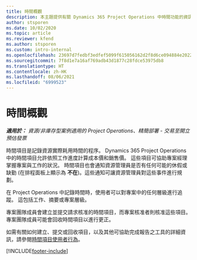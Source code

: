 ```yaml
---
title: 時間概觀
description: 本主題提供有關 Dynamics 365 Project Operations 中時間功能的資訊。
author: stsporen
ms.date: 10/02/2020
ms.topic: article
ms.reviewer: kfend
ms.author: stsporen
ms.custom: intro-internal
ms.openlocfilehash: 23697d7fedbf3edfef5099f615056162d2f8d6ce094884e20229123c17006311
ms.sourcegitcommit: 7f8d1e7a16af769adb43d1877c28fdce53975db8
ms.translationtype: HT
ms.contentlocale: zh-HK
ms.lasthandoff: 08/06/2021
ms.locfileid: "6999523"
---
```

# <a name="time-overview"></a>時間概觀

_**適用於：** 資源/非庫存型案例適用的 Project Operations、精簡部署 - 交易至開立預估發票_

時間項目是記錄資源實際耗用時間的程序。 Dynamics 365 Project Operations 中的時間項目允許依照工作進度計算成本價和銷售價。 這些項目可協助專案經理掌握專案與工作的狀況。 時間項目也會通知資源管理員是否有任何可能的休假或缺勤 (在排程面板上顯示為 **不在**)。這些通知可讓資源管理員對這些事件進行規劃。

在 Project Operations 中記錄時間時，使用者可以對專案中的任何層級進行追蹤。 這包括工作、摘要或專案層級。

專案團隊成員會建立並提交請求核准的時間項目，而專案核准者則核准這些項目。 專案團隊成員可能會回收時間項目以進行更正。

如需有關如何建立、提交或回收項目，以及其他可協助完成報告之工具的詳細資訊，請參閱[時間項目使用者行為](ui-behavior-time.md)。



[!INCLUDE[footer-include](../includes/footer-banner.md)]